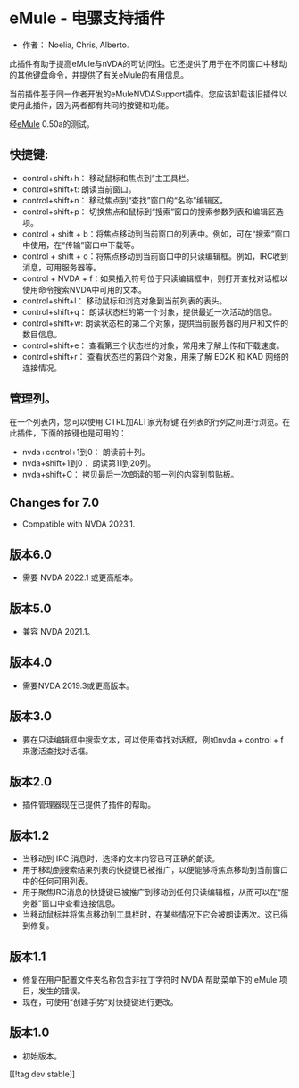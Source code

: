# eMule - 电骡支持插件 #

*	作者： Noelia, Chris, Alberto.

此插件有助于提高eMule与nVDA的可访问性。它还提供了用于在不同窗口中移动的其他键盘命令，并提供了有关eMule的有用信息。

当前插件基于同一作者开发的eMuleNVDASupport插件。您应该卸载该旧插件以使用此插件，因为两者都有共同的按键和功能。

经[eMule][2] 0.50a的测试。

## 快捷键: ##

*	control+shift+h： 移动鼠标和焦点到”主工具栏。
*	control+shift+t: 朗读当前窗口。
*	control+shift+n： 移动焦点到“查找”窗口的“名称”编辑区。
*	control+shift+p： 切换焦点和鼠标到“搜索”窗口的搜索参数列表和编辑区选项。
*	control + shift + b：将焦点移动到当前窗口的列表中。例如，可在“搜索”窗口中使用，在“传输”窗口中下载等。
*	control + shift + o：将焦点移动到当前窗口中的只读编辑框。例如，IRC收到消息，可用服务器等。
*	control + NVDA + f：如果插入符号位于只读编辑框中，则打开查找对话框以使用命令搜索NVDA中可用的文本。
*	control+shift+l： 移动鼠标和浏览对象到当前列表的表头。
*	control+shift+q： 朗读状态栏的第一个对象，提供最近一次活动的信息。
*	control+shift+w: 朗读状态栏的第二个对象，提供当前服务器的用户和文件的数目信息。
*	control+shift+e： 查看第三个状态栏的对象，常用来了解上传和下载速度。
*	control+shift+r： 查看状态栏的第四个对象，用来了解 ED2K 和 KAD 网络的连接情况。

## 管理列。 ##

在一个列表内，您可以使用 CTRL加ALT家光标键 在列表的行列之间进行浏览。在此插件，下面的按键也是可用的：

*	nvda+control+1到0： 朗读前十列。
*	nvda+shift+1到0： 朗读第11到20列。
*	nvda+shift+C： 拷贝最后一次朗读的那一列的内容到剪贴板。

## Changes for 7.0
* Compatible with NVDA 2023.1.

## 版本6.0
*	需要 NVDA 2022.1 或更高版本。

## 版本5.0
*	兼容 NVDA 2021.1。

## 版本4.0 ##
*	需要NVDA 2019.3或更高版本。

## 版本3.0 ##
*	 要在只读编辑框中搜索文本，可以使用查找对话框，例如nvda + control + f来激活查找对话框。

## 版本2.0 ##
*	 插件管理器现在已提供了插件的帮助。

## 版本1.2 ##
*	 当移动到 IRC 消息时，选择的文本内容已可正确的朗读。
*	 用于移动到搜索结果列表的快捷键已被推广，以便能够将焦点移动到当前窗口中的任何可用列表。
*	 用于聚焦IRC消息的快捷键已被推广到移动到任何只读编辑框，从而可以在“服务器”窗口中查看连接信息。
*	 当移动鼠标并将焦点移动到工具栏时，在某些情况下它会被朗读两次。这已得到修复。

## 版本1.1 ##
*	 修复在用户配置文件夹名称包含非拉丁字符时 NVDA 帮助菜单下的 eMule 项目，发生的错误。
*	 现在，可使用“创建手势”对快捷键进行更改。

## 版本1.0 ##
*	 初始版本。

[[!tag dev stable]]

[2]: https://www.emule-project.net
